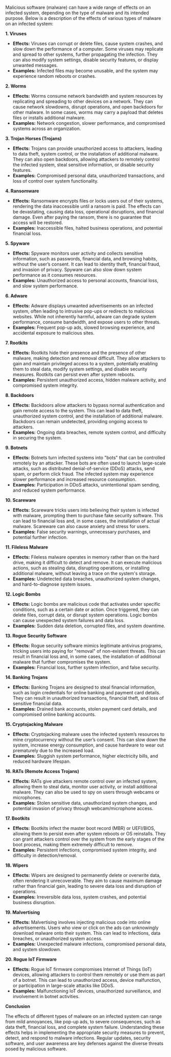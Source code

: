 Malicious software (malware) can have a wide range of effects on an infected system, depending on the type of malware and its intended purpose. Below is a description of the effects of various types of malware on an infected system:

<b> 1. Viruses </b>
* **Effects:** Viruses can corrupt or delete files, cause system crashes, and slow down the performance of a computer. Some viruses may replicate and spread to other systems, further propagating the infection. They can also modify system settings, disable security features, or display unwanted messages.
* **Examples:** Infected files may become unusable, and the system may experience random reboots or crashes.

<b> 2. Worms </b>
* **Effects:** Worms consume network bandwidth and system resources by replicating and spreading to other devices on a network. They can cause network slowdowns, disrupt operations, and open backdoors for other malware. In some cases, worms may carry a payload that deletes files or installs additional malware.
* **Examples:** Network congestion, slower performance, and compromised systems across an organization.

<b> 3. Trojan Horses (Trojans) </b>
* **Effects:** Trojans can provide unauthorized access to attackers, leading to data theft, system control, or the installation of additional malware. They can also open backdoors, allowing attackers to remotely control the infected system, steal sensitive information, or disable security features.
* **Examples:** Compromised personal data, unauthorized transactions, and loss of control over system functionality.

<b> 4. Ransomware </b>
* **Effects:** Ransomware encrypts files or locks users out of their systems, rendering the data inaccessible until a ransom is paid. The effects can be devastating, causing data loss, operational disruptions, and financial damage. Even after paying the ransom, there is no guarantee that access will be restored.
* **Examples:** Inaccessible files, halted business operations, and potential financial loss.

<b> 5. Spyware </b>
* **Effects:** Spyware monitors user activity and collects sensitive information, such as passwords, financial data, and browsing habits, without the user’s consent. It can lead to identity theft, financial fraud, and invasion of privacy. Spyware can also slow down system performance as it consumes resources.
* **Examples:** Unauthorized access to personal accounts, financial loss, and slow system performance.

<b> 6. Adware </b>
* **Effects:** Adware displays unwanted advertisements on an infected system, often leading to intrusive pop-ups or redirects to malicious websites. While not inherently harmful, adware can degrade system performance, consume bandwidth, and expose users to other threats.
* **Examples:** Frequent pop-up ads, slowed browsing experience, and accidental exposure to malicious sites.

<b> 7. Rootkits </b>
* **Effects:** Rootkits hide their presence and the presence of other malware, making detection and removal difficult. They allow attackers to gain and maintain privileged access to a system, potentially enabling them to steal data, modify system settings, and disable security measures. Rootkits can persist even after system reboots.
* **Examples:** Persistent unauthorized access, hidden malware activity, and compromised system integrity.

<b> 8. Backdoors </b>
* **Effects:** Backdoors allow attackers to bypass normal authentication and gain remote access to the system. This can lead to data theft, unauthorized system control, and the installation of additional malware. Backdoors can remain undetected, providing ongoing access to attackers.
* **Examples:** Ongoing data breaches, remote system control, and difficulty in securing the system.

<b> 9. Botnets </b>
* **Effects:** Botnets turn infected systems into "bots" that can be controlled remotely by an attacker. These bots are often used to launch large-scale attacks, such as distributed denial-of-service (DDoS) attacks, send spam, or perform click fraud. The infected system may experience slower performance and increased resource consumption.
* **Examples:** Participation in DDoS attacks, unintentional spam sending, and reduced system performance.

<b> 10. Scareware </b>
* **Effects:** Scareware tricks users into believing their system is infected with malware, prompting them to purchase fake security software. This can lead to financial loss and, in some cases, the installation of actual malware. Scareware can also cause anxiety and stress for users.
* **Examples:** False security warnings, unnecessary purchases, and potential further infection.

<b> 11. Fileless Malware </b>
* **Effects:** Fileless malware operates in memory rather than on the hard drive, making it difficult to detect and remove. It can execute malicious actions, such as stealing data, disrupting operations, or installing additional malware, without leaving a trace on the system's storage.
* **Examples:** Undetected data breaches, unauthorized system changes, and hard-to-diagnose system issues.

<b> 12. Logic Bombs </b>
* **Effects:** Logic bombs are malicious code that activates under specific conditions, such as a certain date or action. Once triggered, they can delete files, corrupt data, or disrupt system operations. Logic bombs can cause unexpected system failures and data loss.
* **Examples:** Sudden data deletion, corrupted files, and system downtime.

<b> 13. Rogue Security Software </b>
* **Effects:** Rogue security software mimics legitimate antivirus programs, tricking users into paying for "removal" of non-existent threats. This can result in financial loss and, in some cases, the installation of additional malware that further compromises the system.
* **Examples:** Financial loss, further system infection, and false security.

<b> 14. Banking Trojans </b>
* **Effects:** Banking Trojans are designed to steal financial information, such as login credentials for online banking and payment card details. They can result in unauthorized transactions, financial theft, and loss of sensitive financial data.
* **Examples:** Drained bank accounts, stolen payment card details, and compromised online banking accounts.

<b> 15. Cryptojacking Malware </b>
* **Effects:** Cryptojacking malware uses the infected system’s resources to mine cryptocurrency without the user’s consent. This can slow down the system, increase energy consumption, and cause hardware to wear out prematurely due to the increased load.
* **Examples:** Sluggish system performance, higher electricity bills, and reduced hardware lifespan.

<b> 16. RATs (Remote Access Trojans) </b>
* **Effects:** RATs give attackers remote control over an infected system, allowing them to steal data, monitor user activity, or install additional malware. They can also be used to spy on users through webcams or microphones.
* **Examples:** Stolen sensitive data, unauthorized system changes, and potential invasion of privacy through webcam/microphone access.

<b> 17. Bootkits </b>
* **Effects:** Bootkits infect the master boot record (MBR) or UEFI/BIOS, allowing them to persist even after system reboots or OS reinstalls. They can grant attackers control over the system from the early stages of the boot process, making them extremely difficult to remove.
* **Examples:** Persistent infections, compromised system integrity, and difficulty in detection/removal.

<b> 18. Wipers </b>
* **Effects:** Wipers are designed to permanently delete or overwrite data, often rendering it unrecoverable. They aim to cause maximum damage rather than financial gain, leading to severe data loss and disruption of operations.
* **Examples:** Irreversible data loss, system crashes, and potential business disruption.

<b> 19. Malvertising </b>
* **Effects:** Malvertising involves injecting malicious code into online advertisements. Users who view or click on the ads can unknowingly download malware onto their system. This can lead to infections, data breaches, or unauthorized system access.
* **Examples:** Unexpected malware infections, compromised personal data, and system slowdown.

<b> 20. Rogue IoT Firmware </b>
* **Effects:** Rogue IoT firmware compromises Internet of Things (IoT) devices, allowing attackers to control them remotely or use them as part of a botnet. This can lead to unauthorized access, device malfunction, or participation in large-scale attacks like DDoS.
* **Examples:** Malfunctioning IoT devices, unauthorized surveillance, and involvement in botnet activities.

<b> Conclusion </b>

The effects of different types of malware on an infected system can range from mild annoyances, like pop-up ads, to severe consequences, such as data theft, financial loss, and complete system failure. Understanding these effects helps in implementing the appropriate security measures to prevent, detect, and respond to malware infections. Regular updates, security software, and user awareness are key defenses against the diverse threats posed by malicious software.






